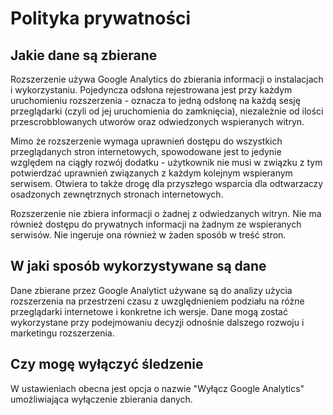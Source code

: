 # Polityka prywatności

## Jakie dane są zbierane

Rozszerzenie używa Google Analytics do zbierania informacji o instalacjach i wykorzystaniu. Pojedyncza odsłona rejestrowana jest przy każdym uruchomieniu rozszerzenia - oznacza to jedną odsłonę na każdą sesję przeglądarki (czyli od jej uruchomienia do zamknięcia), niezależnie od ilości przescrobblowanych utworów oraz odwiedzonych wspieranych witryn.

Mimo że rozszerzenie wymaga uprawnień dostępu do wszystkich przeglądanych stron internetowych, spowodowane jest to jedynie względem na ciągły rozwój dodatku - użytkownik nie musi w związku z tym potwierdzać uprawnień związanych z każdym kolejnym wspieranym serwisem. Otwiera to także drogę dla przyszłego wsparcia dla odtwarzaczy osadzonych zewnętrznych stronach internetowych.

Rozszerzenie nie zbiera informacji o żadnej z odwiedzanych witryn. Nie ma również dostępu do prywatnych informacji na żadnym ze wspieranych serwisów. Nie ingeruje ona również w żaden sposób w treść stron.

## W jaki sposób wykorzystywane są dane

Dane zbierane przez Google Analytict używane są do analizy użycia rozszerzenia na przestrzeni czasu z uwzględnieniem podziału na różne przeglądarki internetowe i konkretne ich wersje. Dane mogą zostać wykorzystane przy podejmowaniu decyzji odnośnie dalszego rozwoju i marketingu rozszerzenia.

## Czy mogę wyłączyć śledzenie

W ustawieniach obecna jest opcja o nazwie "Wyłącz Google Analytics" umożliwiająca wyłączenie zbierania danych.
